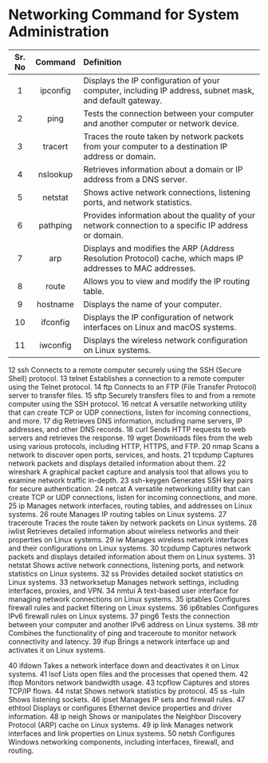 # Networking Command for System Administration

| Sr. No | Command | Definition |
| :---: | :---: | :--- |
| 1 | ipconfig | Displays the IP configuration of your computer, including IP address, subnet mask, and default gateway. |
| 2 | ping | Tests the connection between your computer and another computer or network device. |
| 3 | tracert | Traces the route taken by network packets from your computer to a destination IP address or domain. |
| 4 | nslookup | Retrieves information about a domain or IP address from a DNS server. |
| 5 | netstat | Shows active network connections, listening ports, and network statistics. |
| 6 | pathping | Provides information about the quality of your network connection to a specific IP address or domain. |
| 7 | arp | Displays and modifies the ARP (Address Resolution Protocol) cache, which maps IP addresses to MAC addresses. |
| 8 | route | Allows you to view and modify the IP routing table. |
| 9 | hostname | Displays the name of your computer. |
| 10 | ifconfig | Displays the IP configuration of network interfaces on Linux and macOS systems. |
| 11 | iwconfig | Displays the wireless network configuration on Linux systems. |
12 ssh Connects to a remote computer securely using the SSH (Secure Shell) protocol.
13 telnet Establishes a connection to a remote computer using the Telnet protocol.
14 ftp Connects to an FTP (File Transfer Protocol) server to transfer files.
15 sftp Securely transfers files to and from a remote computer using the SSH protocol.
16 netcat A versatile networking utility that can create TCP or UDP connections, listen for incoming connections, and more.
17 dig Retrieves DNS information, including name servers, IP addresses, and other DNS records.
18 curl Sends HTTP requests to web servers and retrieves the response.
19 wget Downloads files from the web using various protocols, including HTTP, HTTPS, and FTP.
20 nmap Scans a network to discover open ports, services, and hosts.
21 tcpdump
Captures network packets and displays detailed information about them.
22
wireshark
A graphical packet capture and analysis tool that allows you to examine network traffic in-depth.
23
ssh-keygen
Generates SSH key pairs for secure authentication.
24
netcat
A versatile networking utility that can create TCP or UDP connections, listen for incoming connections, and more.
25
ip
Manages network interfaces, routing tables, and addresses on Linux systems.
26
route
Manages IP routing tables on Linux systems.
27
traceroute
Traces the route taken by network packets on Linux systems.
28
iwlist
Retrieves detailed information about wireless networks and their properties on Linux systems.
29
iw
Manages wireless network interfaces and their configurations on Linux systems.
30
tcpdump
Captures network packets and displays detailed information about them on Linux systems.
31
netstat
Shows active network connections, listening ports, and network statistics on Linux systems.
32
ss
Provides detailed socket statistics on Linux systems.
33
networksetup
Manages network settings, including interfaces, proxies, and VPN.
34
nmtui
A text-based user interface for managing network connections on Linux systems.
35
iptables
Configures firewall rules and packet filtering on Linux systems.
36
ip6tables
Configures IPv6 firewall rules on Linux systems.
37
ping6
Tests the connection between your computer and another IPv6 address on Linux systems.
38
mtr
Combines the functionality of ping and traceroute to monitor network connectivity and latency.
39
ifup
Brings a network interface up and activates it on Linux systems.


40
ifdown
Takes a network interface down and deactivates it on Linux systems.
41
lsof
Lists open files and the processes that opened them.
42
iftop
Monitors network bandwidth usage.
43
tcpflow
Captures and stores TCP/IP flows.
44
nstat
Shows network statistics by protocol.
45
ss -tuln
Shows listening sockets.
46
ipset
Manages IP sets and firewall rules.
47
ethtool
Displays or configures Ethernet device properties and driver information.
48
ip neigh
Shows or manipulates the Neighbor Discovery Protocol (ARP) cache on Linux systems.
49
ip link
Manages network interfaces and link properties on Linux systems.
50
netsh
Configures Windows networking components, including interfaces, firewall, and routing.

